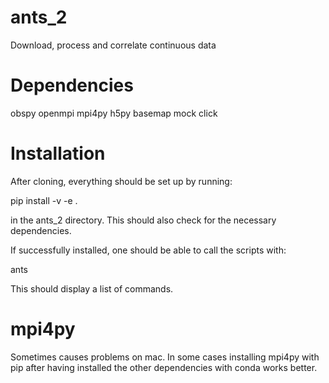 # ants_2
Download, process and correlate continuous data 

# Dependencies
obspy
openmpi
mpi4py
h5py
basemap
mock
click


# Installation

After cloning, everything should be set up by running:

pip install -v -e .

in the ants_2 directory. This should also check for the necessary dependencies.

If successfully installed, one should be able to call the scripts with:

ants

This should display a list of commands.

# mpi4py

Sometimes causes problems on mac. In some cases installing mpi4py with pip after having installed the other dependencies with conda works better.

